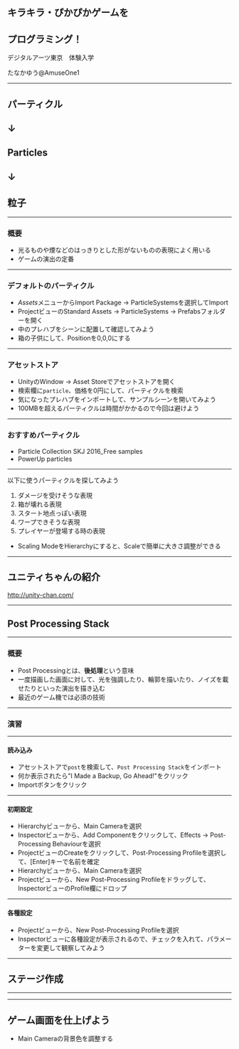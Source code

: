 ## キラキラ・ぴかぴかゲームを
## プログラミング！

デジタルアーツ東京　体験入学

たなかゆう@AmuseOne1

---

## パーティクル
## ↓
## Particles
## ↓
## 粒子

---

### 概要
- 光るものや煙などのはっきりとした形がないものの表現によく用いる
- ゲームの演出の定番

---

### デフォルトのパーティクル

- <i>Assets</i>メニューからImport Package -> ParticleSystemsを選択してImport
- ProjectビューのStandard Assets -> ParticleSystems -> Prefabsフォルダーを開く
- 中のプレハブをシーンに配置して確認してみよう
- 箱の子供にして、Positionを0,0,0にする

---

### アセットストア

- UnityのWindow -> Asset Storeでアセットストアを開く
- 検索欄に`particle`、価格を0円にして、パーティクルを検索
- 気になったプレハブをインポートして、サンプルシーンを開いてみよう
- 100MBを超えるパーティクルは時間がかかるので今回は避けよう

---

### おすすめパーティクル

- Particle Collection SKJ 2016_Free samples
- PowerUp particles

---

以下に使うパーティクルを探してみよう

1. ダメージを受けそうな表現
1. 箱が壊れる表現
1. スタート地点っぽい表現
1. ワープできそうな表現
1. プレイヤーが登場する時の表現
- Scaling ModeをHierarchyにすると、Scaleで簡単に大きさ調整ができる

---

## ユニティちゃんの紹介

http://unity-chan.com/

---

## Post Processing Stack

---

### 概要
- Post Processingとは、**後処理**という意味
- 一度描画した画面に対して、光を強調したり、輪郭を描いたり、ノイズを載せたりといった演出を描き込む
- 最近のゲーム機では必須の技術

---

### 演習

---

#### 読み込み

- アセットストアで`post`を検索して、`Post Processing Stack`をインポート
- 何か表示されたら"I Made a Backup, Go Ahead!"をクリック
- Importボタンをクリック

---

#### 初期設定

- Hierarchyビューから、Main Cameraを選択
- Inspectorビューから、Add Componentをクリックして、Effects -> Post-Processing Behaviourを選択
- ProjectビューのCreateをクリックして、Post-Processing Profileを選択して、[Enter]キーで名前を確定
- Hierarchyビューから、Main Cameraを選択
- Projectビューから、New Post-Processing Profileをドラッグして、InspectorビューのProfile欄にドロップ

---

#### 各種設定

- Projectビューから、New Post-Processing Profileを選択
- Inspectorビューに各種設定が表示されるので、チェックを入れて、パラメーターを変更して観察してみよう

---

## ステージ作成

---


---

## ゲーム画面を仕上げよう

- Main Cameraの背景色を調整する
